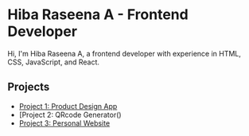 # Hiba Raseena A - Frontend Developer

Hi, I'm Hiba Raseena A, a frontend developer with experience in HTML, CSS, JavaScript, and React.

## Projects

* [Project 1: Product Design App]()
* [Project 2: QRcode Generator()
* [Project 3: Personal Website](https://github.com/johndoe/personal-website)
